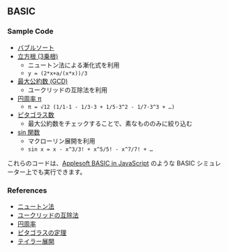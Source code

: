 ## BASIC

### Sample Code
- [バブルソート](BubbleSort.bas)
- [立方根 (3乗根)](CubicRoot.bas)
  - ニュートン法による漸化式を利用
  - `y = (2*x+a/(x*x))/3`
- [最大公約数 (GCD)](GCD.bas)
  - ユークリッドの互除法を利用
- [円周率 π](Pi.bas)
  - `π = √12 (1/1·1 - 1/3·3 + 1/5·3^2 - 1/7·3^3 + …)`
- [ピタゴラス数](PythagoreanTriples.bas)
  - 最大公約数をチェックすることで、素なもののみに絞り込む
- [sin 関数](Sine.bas)
  - マクローリン展開を利用
  - `sin x = x - x^3/3! + x^5/5! - x^7/7! + …`

これらのコードは、[Applesoft BASIC in JavaScript](https://www.calormen.com/jsbasic/) のような BASIC シミュレーター上でも実行できます。

### References
- [ニュートン法](https://ja.wikipedia.org/wiki/%E3%83%8B%E3%83%A5%E3%83%BC%E3%83%88%E3%83%B3%E6%B3%95)
- [ユークリッドの互除法](https://ja.wikipedia.org/wiki/%E3%83%A6%E3%83%BC%E3%82%AF%E3%83%AA%E3%83%83%E3%83%89%E3%81%AE%E4%BA%92%E9%99%A4%E6%B3%95)
- [円周率](https://ja.wikipedia.org/wiki/%E5%86%86%E5%91%A8%E7%8E%87)
- [ピタゴラスの定理](https://ja.wikipedia.org/wiki/%E3%83%94%E3%82%BF%E3%82%B4%E3%83%A9%E3%82%B9%E3%81%AE%E5%AE%9A%E7%90%86)
- [テイラー展開](https://ja.wikipedia.org/wiki/%E3%83%86%E3%82%A4%E3%83%A9%E3%83%BC%E5%B1%95%E9%96%8B)
